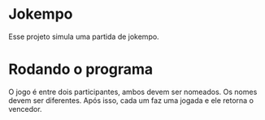 # Jokempo
Esse projeto simula uma partida de jokempo.

# Rodando o programa
O jogo é entre dois participantes, ambos devem ser nomeados. Os nomes devem ser diferentes. 
Após isso, cada um faz uma jogada e ele retorna o vencedor.
